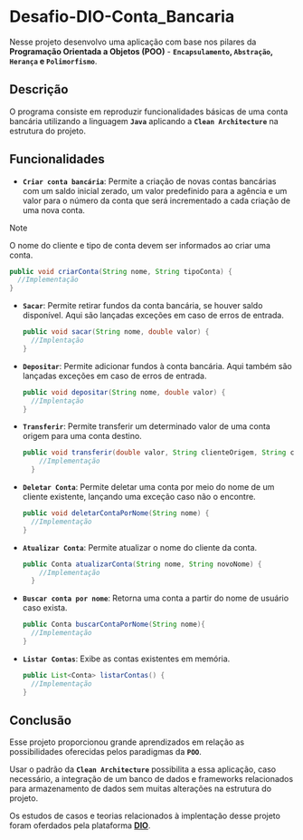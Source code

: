 # **Desafio-DIO-Conta_Bancaria**

Nesse projeto desenvolvo uma aplicação com base nos pilares da **Programação Orientada a Objetos (POO)** - **`Encapsulamento`, `Abstração`, `Herança` e `Polimorfismo`**.

## **Descrição**

O programa consiste em reproduzir funcionalidades básicas de uma conta bancária utilizando a linguagem **`Java`** aplicando a **`Clean Architecture`** na estrutura do projeto.

## **Funcionalidades**

- **`Criar conta bancária`**: Permite a criação de novas contas bancárias com um saldo inicial zerado, um valor predefinido para a agência e um valor para o número da conta que será incrementado a cada criação de uma nova conta.

> [!NOTE]
> O nome do cliente e tipo de conta devem ser informados ao criar uma conta.
  ```java
  public void criarConta(String nome, String tipoConta) {
    //Implementação
  }
  ```


- **`Sacar`**: Permite retirar fundos da conta bancária, se houver saldo disponível. Aqui são lançadas exceções em caso de erros de entrada.

  ```java
  public void sacar(String nome, double valor) {
    //Implentação
  }
  ```


- **`Depositar`**: Permite adicionar fundos à conta bancária. Aqui também são lançadas exceções em caso de erros de entrada.

  ```java
  public void depositar(String nome, double valor) {
    //Implentação
  }
  ```

- **`Transferir`**: Permite transferir um determinado valor de uma conta origem para uma conta destino.


  ```java
  public void transferir(double valor, String clienteOrigem, String clienteDestino) {
      //Implementação
    }
  ```


- **`Deletar Conta`**: Permite deletar uma conta por meio do nome de um cliente existente, lançando uma exceção caso não o encontre.
  ```java
  public void deletarContaPorNome(String nome) {
  	//Implementação
  }
  ```
- **`Atualizar Conta`**: Permite atualizar o nome do cliente da conta.


  ```java
  public Conta atualizarConta(String nome, String novoNome) {
      //Implementação
    }
  ```

- **`Buscar conta por nome`**: Retorna uma conta a partir do nome de usuário caso exista.

  ```java
  public Conta buscarContaPorNome(String nome){
    //Implementação
  }
  ```

- **`Listar Contas`**: Exibe as contas existentes em memória.

  ```java
  public List<Conta> listarContas() {
    //Implementação
  }
  ```

## **Conclusão**

Esse projeto proporcionou grande aprendizados em relação as possibilidades oferecidas pelos paradigmas da **`POO`**.

Usar o padrão da **`Clean Architecture`** possibilita a essa aplicação, caso necessário, a integração de um banco de dados e frameworks relacionados para armazenamento de dados sem muitas alterações na estrutura do projeto.

Os estudos de casos e teorias relacionados à implentação desse projeto foram oferdados pela plataforma [**DIO**](https://www.dio.me).
